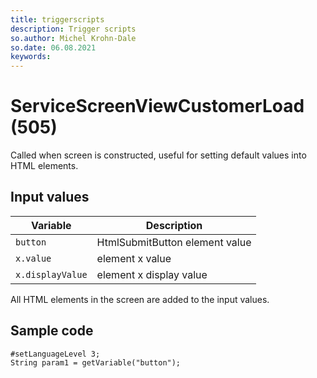 ```yaml
---
title: triggerscripts
description: Trigger scripts
so.author: Michel Krohn-Dale
so.date: 06.08.2021
keywords:
---
```


# ServiceScreenViewCustomerLoad (505)

Called when screen is constructed, useful for setting default values into HTML elements.

## Input values

|Variable|Description|
|---|---|
| `button` | HtmlSubmitButton element value|
| `x.value` | element x value|
| `x.displayValue` | element x display value|

All HTML elements in the screen are added to the input values.

## Sample code

```crmscript
#setLanguageLevel 3;
String param1 = getVariable("button");
```
